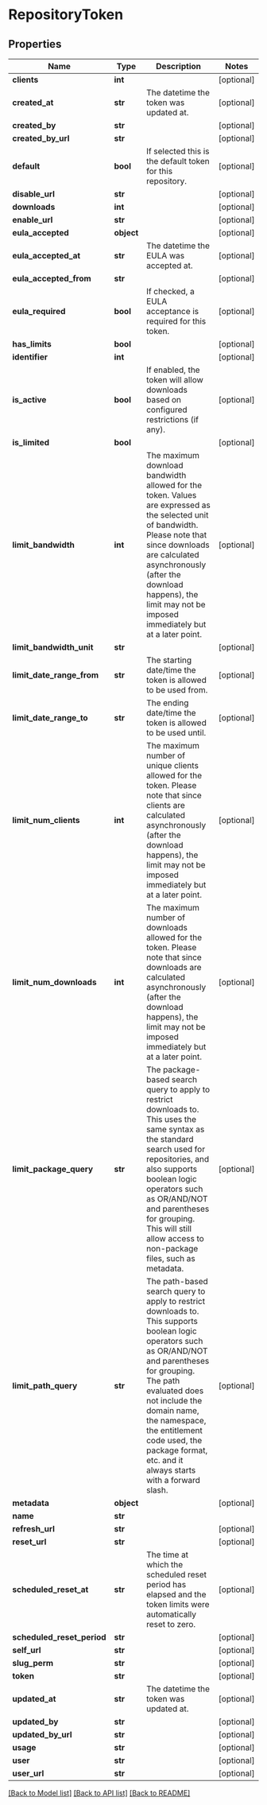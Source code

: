 # RepositoryToken

## Properties
Name | Type | Description | Notes
------------ | ------------- | ------------- | -------------
**clients** | **int** |  | [optional] 
**created_at** | **str** | The datetime the token was updated at. | [optional] 
**created_by** | **str** |  | [optional] 
**created_by_url** | **str** |  | [optional] 
**default** | **bool** | If selected this is the default token for this repository. | [optional] 
**disable_url** | **str** |  | [optional] 
**downloads** | **int** |  | [optional] 
**enable_url** | **str** |  | [optional] 
**eula_accepted** | **object** |  | [optional] 
**eula_accepted_at** | **str** | The datetime the EULA was accepted at. | [optional] 
**eula_accepted_from** | **str** |  | [optional] 
**eula_required** | **bool** | If checked, a EULA acceptance is required for this token. | [optional] 
**has_limits** | **bool** |  | [optional] 
**identifier** | **int** |  | [optional] 
**is_active** | **bool** | If enabled, the token will allow downloads based on configured restrictions (if any). | [optional] 
**is_limited** | **bool** |  | [optional] 
**limit_bandwidth** | **int** | The maximum download bandwidth allowed for the token. Values are expressed as the selected unit of bandwidth. Please note that since downloads are calculated asynchronously (after the download happens), the limit may not be imposed immediately but at a later point.  | [optional] 
**limit_bandwidth_unit** | **str** |  | [optional] 
**limit_date_range_from** | **str** | The starting date/time the token is allowed to be used from. | [optional] 
**limit_date_range_to** | **str** | The ending date/time the token is allowed to be used until. | [optional] 
**limit_num_clients** | **int** | The maximum number of unique clients allowed for the token. Please note that since clients are calculated asynchronously (after the download happens), the limit may not be imposed immediately but at a later point. | [optional] 
**limit_num_downloads** | **int** | The maximum number of downloads allowed for the token. Please note that since downloads are calculated asynchronously (after the download happens), the limit may not be imposed immediately but at a later point. | [optional] 
**limit_package_query** | **str** | The package-based search query to apply to restrict downloads to. This uses the same syntax as the standard search used for repositories, and also supports boolean logic operators such as OR/AND/NOT and parentheses for grouping. This will still allow access to non-package files, such as metadata. | [optional] 
**limit_path_query** | **str** | The path-based search query to apply to restrict downloads to. This supports boolean logic operators such as OR/AND/NOT and parentheses for grouping. The path evaluated does not include the domain name, the namespace, the entitlement code used, the package format, etc. and it always starts with a forward slash. | [optional] 
**metadata** | **object** |  | [optional] 
**name** | **str** |  | 
**refresh_url** | **str** |  | [optional] 
**reset_url** | **str** |  | [optional] 
**scheduled_reset_at** | **str** | The time at which the scheduled reset period has elapsed and the token limits were automatically reset to zero. | [optional] 
**scheduled_reset_period** | **str** |  | [optional] 
**self_url** | **str** |  | [optional] 
**slug_perm** | **str** |  | [optional] 
**token** | **str** |  | [optional] 
**updated_at** | **str** | The datetime the token was updated at. | [optional] 
**updated_by** | **str** |  | [optional] 
**updated_by_url** | **str** |  | [optional] 
**usage** | **str** |  | [optional] 
**user** | **str** |  | [optional] 
**user_url** | **str** |  | [optional] 

[[Back to Model list]](../README.md#documentation-for-models) [[Back to API list]](../README.md#documentation-for-api-endpoints) [[Back to README]](../README.md)


